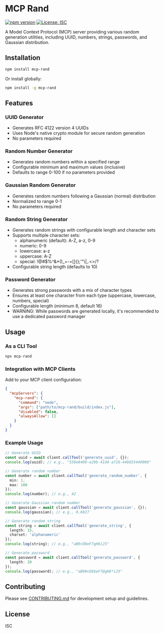 # MCP Rand

[![npm version](https://badge.fury.io/js/mcp-rand.svg)](https://www.npmjs.com/package/mcp-rand)
[![License: ISC](https://img.shields.io/badge/License-ISC-blue.svg)](https://opensource.org/licenses/ISC)

A Model Context Protocol (MCP) server providing various random generation utilities, including UUID, numbers, strings, passwords, and Gaussian distribution.

## Installation

```bash
npm install mcp-rand
```

Or install globally:

```bash
npm install -g mcp-rand
```

## Features

### UUID Generator
- Generates RFC 4122 version 4 UUIDs
- Uses Node's native crypto module for secure random generation
- No parameters required

### Random Number Generator
- Generates random numbers within a specified range
- Configurable minimum and maximum values (inclusive)
- Defaults to range 0-100 if no parameters provided

### Gaussian Random Generator
- Generates random numbers following a Gaussian (normal) distribution
- Normalized to range 0-1
- No parameters required

### Random String Generator
- Generates random strings with configurable length and character sets
- Supports multiple character sets:
  * alphanumeric (default): A-Z, a-z, 0-9
  * numeric: 0-9
  * lowercase: a-z
  * uppercase: A-Z
  * special: !@#$%^&*()_+-=[]{};\'"\\|,.<>/?
- Configurable string length (defaults to 10)

### Password Generator
- Generates strong passwords with a mix of character types
- Ensures at least one character from each type (uppercase, lowercase, numbers, special)
- Configurable length (minimum 8, default 16)
- WARNING: While passwords are generated locally, it's recommended to use a dedicated password manager

## Usage

### As a CLI Tool

```bash
npx mcp-rand
```

### Integration with MCP Clients

Add to your MCP client configuration:

```json
{
  "mcpServers": {
    "mcp-rand": {
      "command": "node",
      "args": ["path/to/mcp-rand/build/index.js"],
      "disabled": false,
      "alwaysAllow": []
    }
  }
}
```

### Example Usage

```typescript
// Generate UUID
const uuid = await client.callTool('generate_uuid', {});
console.log(uuid); // e.g., "550e8400-e29b-41d4-a716-446655440000"

// Generate random number
const number = await client.callTool('generate_random_number', {
  min: 1,
  max: 100
});
console.log(number); // e.g., 42

// Generate Gaussian random number
const gaussian = await client.callTool('generate_gaussian', {});
console.log(gaussian); // e.g., 0.6827

// Generate random string
const string = await client.callTool('generate_string', {
  length: 15,
  charset: 'alphanumeric'
});
console.log(string); // e.g., "aB9cD8eF7gH6iJ5"

// Generate password
const password = await client.callTool('generate_password', {
  length: 20
});
console.log(password); // e.g., "aB9#cD8$eF7@gH6*iJ5"
```

## Contributing

Please see [CONTRIBUTING.md](CONTRIBUTING.md) for development setup and guidelines.

## License

ISC